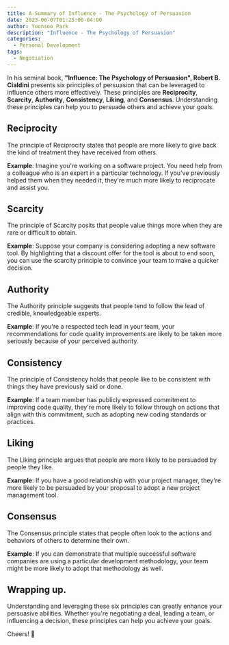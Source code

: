```yaml
---
title: A Summary of Influence - The Psychology of Persuasion
date: 2023-06-07T01:25:00-04:00
author: Yoonsoo Park
description: "Influence - The Psychology of Persuasion"
categories:
  - Personal Development
tags:
  - Negotiation
---
```


In his seminal book, **"Influence: The Psychology of Persuasion", Robert B. Cialdini** presents six principles of persuasion that can be leveraged to influence others more effectively. These principles are **Reciprocity**, **Scarcity**, **Authority**, **Consistency**, **Liking**, and **Consensus**. Understanding these principles can help you to persuade others and achieve your goals.

## Reciprocity

The principle of Reciprocity states that people are more likely to give back the kind of treatment they have received from others. 

**Example**: Imagine you're working on a software project. You need help from a colleague who is an expert in a particular technology. If you've previously helped them when they needed it, they're much more likely to reciprocate and assist you.

## Scarcity

The principle of Scarcity posits that people value things more when they are rare or difficult to obtain.

**Example**: Suppose your company is considering adopting a new software tool. By highlighting that a discount offer for the tool is about to end soon, you can use the scarcity principle to convince your team to make a quicker decision.

## Authority

The Authority principle suggests that people tend to follow the lead of credible, knowledgeable experts.

**Example**: If you're a respected tech lead in your team, your recommendations for code quality improvements are likely to be taken more seriously because of your perceived authority.

## Consistency

The principle of Consistency holds that people like to be consistent with things they have previously said or done.

**Example**: If a team member has publicly expressed commitment to improving code quality, they're more likely to follow through on actions that align with this commitment, such as adopting new coding standards or practices.

## Liking

The Liking principle argues that people are more likely to be persuaded by people they like.

**Example**: If you have a good relationship with your project manager, they're more likely to be persuaded by your proposal to adopt a new project management tool.

## Consensus

The Consensus principle states that people often look to the actions and behaviors of others to determine their own.

**Example**: If you can demonstrate that multiple successful software companies are using a particular development methodology, your team might be more likely to adopt that methodology as well.

## Wrapping up.

Understanding and leveraging these six principles can greatly enhance your persuasive abilities. Whether you're negotiating a deal, leading a team, or influencing a decision, these principles can help you achieve your goals.

Cheers! 🍺
